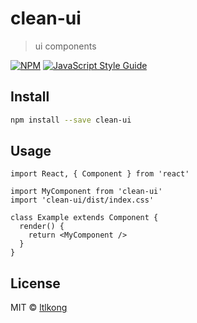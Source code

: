 # clean-ui

> ui components

[![NPM](https://img.shields.io/npm/v/clean-ui.svg)](https://www.npmjs.com/package/clean-ui) [![JavaScript Style Guide](https://img.shields.io/badge/code_style-standard-brightgreen.svg)](https://standardjs.com)

## Install

```bash
npm install --save clean-ui
```

## Usage

```tsx
import React, { Component } from 'react'

import MyComponent from 'clean-ui'
import 'clean-ui/dist/index.css'

class Example extends Component {
  render() {
    return <MyComponent />
  }
}
```

## License

MIT © [ltlkong](https://github.com/ltlkong)
